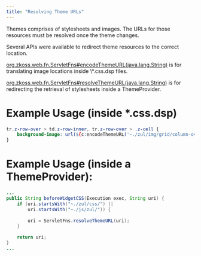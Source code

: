 ```yaml
---
title: "Resolving Theme URLs"
---
```




Themes comprises of stylesheets and images. The URLs for those resources
must be resolved once the theme changes.

Several APIs were available to redirect theme resources to the correct
location.

[org.zkoss.web.fn.ServletFns#encodeThemeURL(java.lang.String)](https://www.zkoss.org/javadoc/latest/zk/org/zkoss/web/fn/ServletFns.html#encodeThemeURL(java.lang.String))
is for translating image locations inside \*.css.dsp files.

[org.zkoss.web.fn.ServletFns#resolveThemeURL(java.lang.String)](https://www.zkoss.org/javadoc/latest/zk/org/zkoss/web/fn/ServletFns.html#resolveThemeURL(java.lang.String))
is for redirecting the retrieval of stylesheets inside a ThemeProvider.

# Example Usage (inside \*.css.dsp)

```css
tr.z-row-over > td.z-row-inner, tr.z-row-over > .z-cell {
    background-image: url(${c:encodeThemeURL('~./zul/img/grid/column-over.png')});
}
```

# Example Usage (inside a ThemeProvider):

```java
...
public String beforeWidgetCSS(Execution exec, String uri) {
    if (uri.startsWith("~./zul/css/") ||
        uri.startsWith("~./js/zul/")) {
        
        uri = ServletFns.resolveThemeURL(uri);
    }
    
    return uri;
}
...
```
